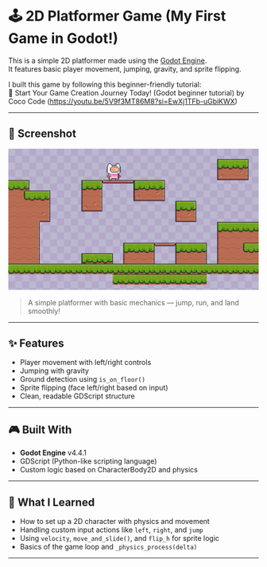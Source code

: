 # 🕹️ 2D Platformer Game (My First Game in Godot!)

This is a simple 2D platformer made using the [Godot Engine](https://godotengine.org/).  
It features basic player movement, jumping, gravity, and sprite flipping.

I built this game by following this beginner-friendly tutorial:  
🎥 Start Your Game Creation Journey Today! (Godot beginner tutorial) by Coco Code (https://youtu.be/5V9f3MT86M8?si=EwXj1TFb-uGbiKWX)

---

## 📸 Screenshot

![Gameplay Screenshot](screenshot.png)

> A simple platformer with basic mechanics — jump, run, and land smoothly!

---

## ✨ Features
- Player movement with left/right controls
- Jumping with gravity
- Ground detection using `is_on_floor()`
- Sprite flipping (face left/right based on input)
- Clean, readable GDScript structure

---

## 🎮 Built With
- **Godot Engine** v4.4.1
- GDScript (Python-like scripting language)
- Custom logic based on CharacterBody2D and physics

---

## 🧠 What I Learned
- How to set up a 2D character with physics and movement
- Handling custom input actions like `left`, `right`, and `jump`
- Using `velocity`, `move_and_slide()`, and `flip_h` for sprite logic
- Basics of the game loop and `_physics_process(delta)`

---
